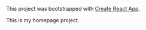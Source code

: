 This project was bootstrapped with [Create React App](https://github.com/facebookincubator/create-react-app).

This is my homepage project.